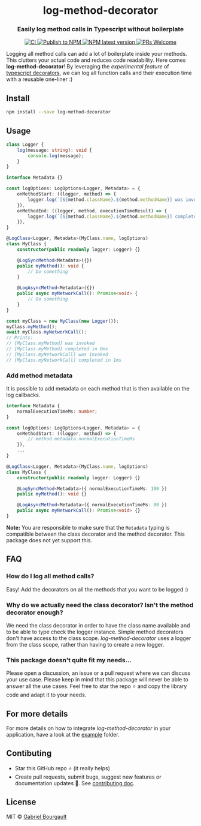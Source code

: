 <h1 align="center" style="border-bottom: none;">log-method-decorator</h1>
<h3 align="center">Easily log method calls in Typescript without boilerplate</h3>
<p align="center">
  <a href="https://github.com/dizco/log-method-decorator/actions/workflows/ci.yml">
    <img alt="CI" src="https://github.com/dizco/log-method-decorator/actions/workflows/ci.yml/badge.svg">
  </a>
  <a href="https://github.com/dizco/log-method-decorator/actions/workflows/npm-publish.yml">
    <img alt="Publish to NPM" src="https://github.com/dizco/log-method-decorator/actions/workflows/npm-publish.yml/badge.svg">
  </a>
  <a href="https://www.npmjs.com/package/log-method-decorator">
    <img alt="NPM latest version" src="https://img.shields.io/npm/v/log-method-decorator/latest.svg">
  </a>
  <a href="http://makeapullrequest.com">
    <img alt="PRs Welcome" src="https://img.shields.io/badge/PRs-welcome-brightgreen.svg?style=flat-square">
  </a>
</p>

Logging all method calls can add a lot of boilerplate inside your methods. This clutters your actual code and reduces code readability. Here comes **log-method-decorator**! By leveraging the _experimental feature_ of [typescript decorators](https://www.typescriptlang.org/docs/handbook/decorators.html), we can log all function calls and their execution time with a reusable one-liner :)

## Install

```bash
npm install --save log-method-decorator
```

## Usage

```ts
class Logger {
    log(message: string): void {
        console.log(message);
    }
}

interface Metadata {}

const logOptions: LogOptions<Logger, Metadata> = {
    onMethodStart: ((logger, method) => {
        logger.log(`[${method.className}.${method.methodName}] was invoked`);
    }),
    onMethodEnd: ((logger, method, executionTimeResult) => {
        logger.log(`[${method.className}.${method.methodName}] completed in ${executionTimeResult.executionTimeMs}ms`);
    }),
}

@LogClass<Logger, Metadata>(MyClass.name, logOptions)
class MyClass {
    constructor(public readonly logger: Logger) {}

    @LogSyncMethod<Metadata>({})
    public myMethod(): void {
        // Do something
    }

    @LogAsyncMethod<Metadata>({})
    public async myNetworkCall(): Promise<void> {
        // Do something
    }
}
```
```ts
const myClass = new MyClass(new Logger());
myClass.myMethod();
await myClass.myNetworkCall();
// Prints:
// [MyClass.myMethod] was invoked
// [MyClass.myMethod] completed in 0ms
// [MyClass.myNetworkCall] was invoked
// [MyClass.myNetworkCall] completed in 1ms
```

### Add method metadata

It is possible to add metadata on each method that is then available on the log callbacks.

```ts
interface Metadata {
    normalExecutionTimeMs: number;
}

const logOptions: LogOptions<Logger, Metadata> = {
    onMethodStart: ((logger, method) => {
        // method.metadata.normalExecutionTimeMs
    }),
    ...
}

@LogClass<Logger, Metadata>(MyClass.name, logOptions)
class MyClass {
    constructor(public readonly logger: Logger) {}

    @LogSyncMethod<Metadata>({ normalExecutionTimeMs: 100 })
    public myMethod(): void {}

    @LogAsyncMethod<Metadata>({ normalExecutionTimeMs: 80 })
    public async myNetworkCall(): Promise<void> {}
}
```

**Note:** You are responsible to make sure that the `Metadata` typing is compatible between the class decorator and the method decorator. This package does not yet support this.

## FAQ

### How do I log all method calls?
Easy! Add the decorators on all the methods that you want to be logged :)

### Why do we actually need the class decorator? Isn't the method decorator enough?
We need the class decorator in order to have the class name available and to be able to type check the logger instance. Simple method decorators don't have access to the class scope. _log-method-decorator_ uses a logger from the class scope, rather than having to create a new logger.

### This package doesn't quite fit my needs...
Please open a discussion, an issue or a pull request where we can discuss your use case. Please keep in mind that this package will never be able to answer all the use cases. Feel free to star the repo :star: and copy the library code and adapt it to your needs.

## For more details

For more details on how to integrate _log-method-decorator_ in your application, have a look at the [example](example) folder.

## Contibuting
- Star this GitHub repo :star: (it really helps)
- Create pull requests, submit bugs, suggest new features or documentation updates :wrench:. See [contributing doc](CONTRIBUTING.md).

## License

MIT © [Gabriel Bourgault](https://github.com/dizco)
